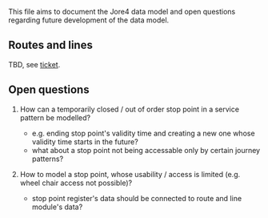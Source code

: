 This file aims to document the Jore4 data model and open questions regarding future development of the data model.

Routes and lines
----------------

TBD, see [ticket](https://github.com/HSLdevcom/jore4/issues/584).

Open questions
--------------

1. How can a temporarily closed / out of order stop point in a service pattern be modelled?
   - e.g. ending stop point's validity time and creating a new one whose validity time starts in the future?
   - what about a stop point not being accessable only by certain journey patterns?

2. How to model a stop point, whose usability / access is limited (e.g. wheel chair access not possible)?
   - stop point register's data should be connected to route and line module's data?
